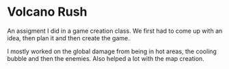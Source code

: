 # Volcano Rush
An assigment I did in a game creation class. We first had to come up with an idea, then plan it and then create the game.

I mostly worked on the global damage from being in hot areas, the cooling bubble and then the enemies. Also helped a lot with the map creation.
